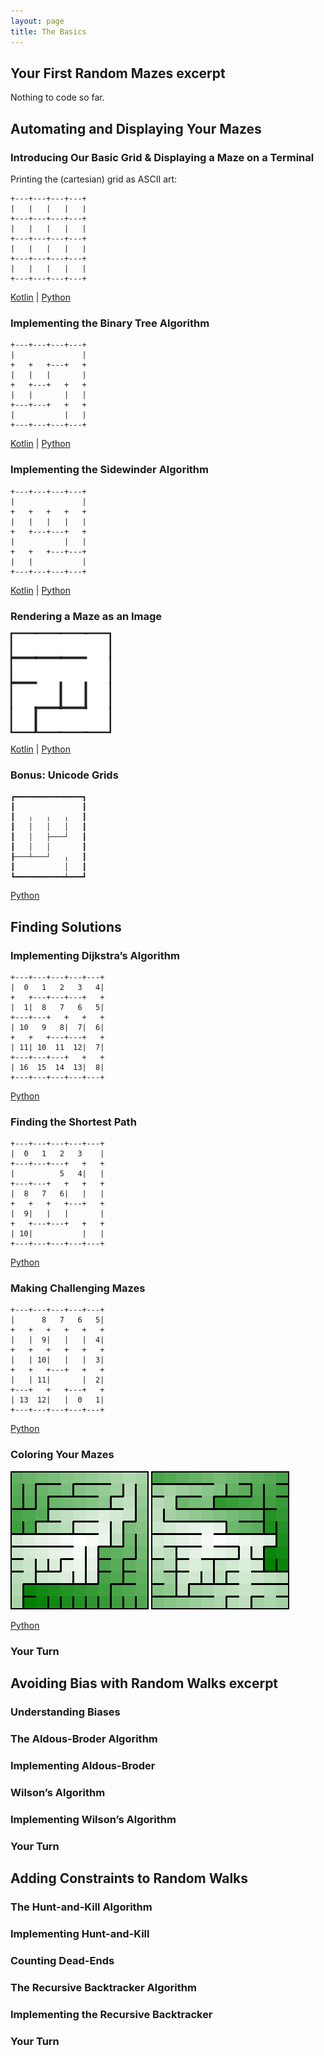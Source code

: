 ```yaml
---
layout: page
title: The Basics
---
```


## Your First Random Mazes excerpt

Nothing to code so far.

## Automating and Displaying Your Mazes

### Introducing Our Basic Grid & Displaying a Maze on a Terminal

Printing the (cartesian) grid as ASCII art:

```
+---+---+---+---+
|   |   |   |   |
+---+---+---+---+
|   |   |   |   |
+---+---+---+---+
|   |   |   |   |
+---+---+---+---+
|   |   |   |   |
+---+---+---+---+
```

[Kotlin](https://github.com/ocirne/mazes/tree/main/mazes-for-programmers/kotlin/src/main/kotlin/io/github/ocirne/mazes/demos/CartesianGridAsciiDemo.kt)
| [Python](https://github.com/ocirne/mazes/tree/main/mazes-for-programmers/python/src/mazes/cartesian_grid_demo.py)

### Implementing the Binary Tree Algorithm

```
+---+---+---+---+
|               |
+   +   +---+   +
|   |   |       |
+   +---+   +   +
|   |       |   |
+---+---+   +   +
|           |   |
+---+---+---+---+
```

[Kotlin](https://github.com/ocirne/mazes/tree/main/mazes-for-programmers/kotlin/src/main/kotlin/io/github/ocirne/mazes/demos/BinaryTreeAsciiDemo.kt)
| [Python](https://github.com/ocirne/mazes/tree/main/mazes-for-programmers/python/src/mazes/binary_tree.py)

### Implementing the Sidewinder Algorithm

```
+---+---+---+---+
|               |
+   +   +   +   +
|   |   |   |   |
+   +---+---+   +
|           |   |
+   +   +---+---+
|   |           |
+---+---+---+---+
```

[Kotlin](https://github.com/ocirne/mazes/tree/main/mazes-for-programmers/kotlin/src/main/kotlin/io/github/ocirne/mazes/demos/SidewinderAsciiDemo.kt)
| [Python](https://github.com/ocirne/mazes/tree/main/mazes-for-programmers/python/src/mazes/sidewinder.py)

### Rendering a Maze as an Image

![Cartesian Binary Tree](images/cartesian_binarytree.png)

[Kotlin](https://github.com/ocirne/mazes/tree/main/mazes-for-programmers/kotlin/src/main/kotlin/io/github/ocirne/mazes/demos/BinaryTreeDemo.kt)
| [Python](https://github.com/ocirne/mazes/tree/main/mazes-for-programmers/python/src/mazes/binary_tree.py)

### Bonus: Unicode Grids

```
┏━━━━━━━━━━━━━━━┓
┃               ┃
┃   ╷   ╷   ╷   ┃
┃   │   │   │   ┃
┃   │   ├───┘   ┃
┃   │   │       ┃
┠───┴───┘   ╷   ┃
┃           │   ┃
┗━━━━━━━━━━━┷━━━┛
```

[Python](https://github.com/ocirne/mazes/tree/main/mazes-for-programmers/python/src/mazes/binary_tree.py)

## Finding Solutions

### Implementing Dijkstra’s Algorithm

```
+---+---+---+---+---+
|  0   1   2   3   4|
+   +---+---+---+   +
|  1|  8   7   6   5|
+---+---+   +   +   +
| 10   9   8|  7|  6|
+   +   +---+---+   +
| 11| 10  11  12|  7|
+---+---+---+   +   +
| 16  15  14  13|  8|
+---+---+---+---+---+
```

[Python](https://github.com/ocirne/mazes/tree/main/mazes-for-programmers/python/src/mazes/dijkstra.py)

### Finding the Shortest Path

```
+---+---+---+---+---+
|  0   1   2   3    |
+---+---+---+   +   +
|          5   4|   |
+---+---+   +   +   +
|  8   7   6|   |   |
+   +   +   +---+   +
|  9|   |   |       |
+   +---+---+   +   +
| 10|           |   |
+---+---+---+---+---+
```

[Python](https://github.com/ocirne/mazes/tree/main/mazes-for-programmers/python/src/mazes/dijkstra.py)

### Making Challenging Mazes

```
+---+---+---+---+---+
|      8   7   6   5|
+   +   +   +   +   +
|   |  9|   |   |  4|
+   +   +   +   +   +
|   | 10|   |   |  3|
+   +   +---+   +   +
|   | 11|       |  2|
+---+   +   +---+   +
| 13  12|   |  0   1|
+---+---+---+---+---+
```

[Python](https://github.com/ocirne/mazes/tree/main/mazes-for-programmers/python/src/mazes/longest_path.py)

### Coloring Your Mazes

![Cartesian Binary Tree Colored](images/coloring_binarytree.png)
![Cartesian Sidewinder Colored](images/coloring_sidewinder.png)

[Python](https://github.com/ocirne/mazes/tree/main/mazes-for-programmers/python/src/mazes/coloring.py)

### Your Turn

## Avoiding Bias with Random Walks excerpt
### Understanding Biases
### The Aldous-Broder Algorithm
### Implementing Aldous-Broder
### Wilson’s Algorithm
### Implementing Wilson’s Algorithm
### Your Turn

## Adding Constraints to Random Walks
### The Hunt-and-Kill Algorithm
### Implementing Hunt-and-Kill
### Counting Dead-Ends
### The Recursive Backtracker Algorithm
### Implementing the Recursive Backtracker
### Your Turn